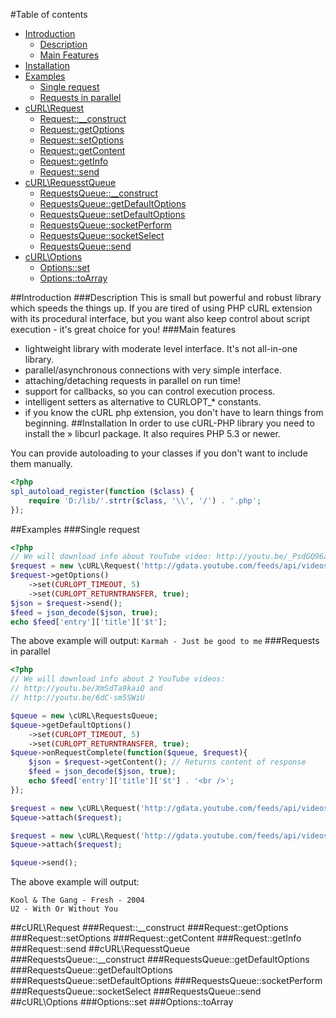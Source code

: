 #Table of contents
* [Introduction](#introduction)
    * [Description](#description)
	* [Main Features](#mainfeatures)
* [Installation](#installation)
* [Examples](#examples)
    * [Single request](#singlerequest)
    * [Requests in parallel](#requestsinparallel)
* [cURL\Request](#curlrequest)
    * [Request::__construct](#request__construct)
    * [Request::getOptions](#requestgetoptions)
    * [Request::setOptions](#requestsetoptions)
    * [Request::getContent](#requestgetcontent)
    * [Request::getInfo](#requestgetinfo)
    * [Request::send](#requestsend)
* [cURL\RequesstQueue](#curlrequestsqueue)
    * [RequestsQueue::__construct](#requestsqueue__construct)
    * [RequestsQueue::getDefaultOptions](#requestsqueuegetdefaultoptions)
    * [RequestsQueue::setDefaultOptions](#requestsqueuesetdefaultoptions)
    * [RequestsQueue::socketPerform](#requestsqueuesocketperform)
    * [RequestsQueue::socketSelect](#requestsqueuesocketselect)
    * [RequestsQueue::send](#requestsqueuesend)
* [cURL\Options](#curloptions)
    * [Options::set](#optionsset)
    * [Options::toArray](#optionstoarray)

##Introduction
###Description
This is small but powerful and robust library which speeds the things up. If you are tired of using PHP cURL extension with its procedural interface, but you want also keep control about script execution - it's great choice for you!
###Main features
* lightweight library with moderate level interface. It's not all-in-one library.
* parallel/asynchronous connections with very simple interface.
* attaching/detaching requests in parallel on run time!
* support for callbacks, so you can control execution process.
* intelligent setters as alternative to CURLOPT_* constants.
* if you know the cURL php extension, you don't have to learn things from beginning.
##Installation
In order to use cURL-PHP library you need to install the » libcurl package.
It also requires PHP 5.3 or newer.

You can provide autoloading to your classes if you don't want to include them manually.
```php
<?php
spl_autoload_register(function ($class) {
    require 'D:/lib/'.strtr($class, '\\', '/') . '.php';
});
```
##Examples
###Single request
```php
<?php
// We will download info about YouTube video: http://youtu.be/_PsdGQ96ah4
$request = new \cURL\Request('http://gdata.youtube.com/feeds/api/videos/_PsdGQ96ah4?v=2&alt=json');
$request->getOptions()
	->set(CURLOPT_TIMEOUT, 5)
	->set(CURLOPT_RETURNTRANSFER, true);
$json = $request->send();
$feed = json_decode($json, true);
echo $feed['entry']['title']['$t'];
```
The above example will output:
`Karmah - Just be good to me`
###Requests in parallel
```php
<?php
// We will download info about 2 YouTube videos:
// http://youtu.be/XmSdTa9kaiQ and
// http://youtu.be/6dC-sm5SWiU

$queue = new \cURL\RequestsQueue;
$queue->getDefaultOptions()
	->set(CURLOPT_TIMEOUT, 5)
	->set(CURLOPT_RETURNTRANSFER, true);
$queue->onRequestComplete(function($queue, $request){
	$json = $request->getContent(); // Returns content of response
    $feed = json_decode($json, true);
    echo $feed['entry']['title']['$t'] . '<br />';
});

$request = new \cURL\Request('http://gdata.youtube.com/feeds/api/videos/XmSdTa9kaiQ?v=2&alt=json');
$queue->attach($request);

$request = new \cURL\Request('http://gdata.youtube.com/feeds/api/videos/6dC-sm5SWiU?v=2&alt=json');
$queue->attach($request);

$queue->send();
```
The above example will output:
```
Kool & The Gang - Fresh - 2004
U2 - With Or Without You
```
##cURL\Request
###Request::__construct
###Request::getOptions
###Request::setOptions
###Request::getContent
###Request::getInfo
###Request::send
##cURL\RequesstQueue
###RequestsQueue::__construct
###RequestsQueue::getDefaultOptions
###RequestsQueue::getDefaultOptions
###RequestsQueue::setDefaultOptions
###RequestsQueue::socketPerform
###RequestsQueue::socketSelect
###RequestsQueue::send
##cURL\Options
###Options::set
###Options::toArray